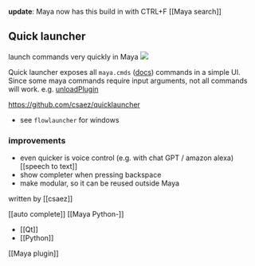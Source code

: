 **update**: Maya now has this build in with CTRL+F [[Maya search]]

## Quick launcher
launch commands very quickly in Maya
![](https://cloud.githubusercontent.com/assets/2292742/20506707/8b19023c-b034-11e6-8598-a480924f8740.gif)

Quick launcher exposes all `maya.cmds` ([docs](https://help.autodesk.com/view/MAYAUL/2023/ENU/?guid=GUID-55B63946-CDC9-42E5-9B6E-45EE45CFC7FC)) commands in a simple UI.
Since some maya commands require input arguments, not all commands will work. e.g. [unloadPlugin](https://download.autodesk.com/us/maya/2009help/commandspython/unloadPlugin.html)

https://github.com/csaez/quicklauncher

- see `flowlauncher` for windows
### improvements
- even quicker is voice control (e.g. with chat GPT / amazon alexa) [[speech to text]]
- show completer when pressing backspace
- make modular, so it can be reused outside Maya

written by [[csaez]]

[[auto complete]]
[[Maya Python-]]
- [[Qt]]
- [[Python]]

[[Maya plugin]]